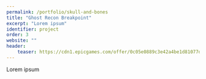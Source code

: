 ```yaml
---
permalink: /portfolio/skull-and-bones
title: "Ghost Recon Breakpoint"
excerpt: "Lorem ipsum"
identifier: project
order: 3
website: ""
header:
    teaser: https://cdn1.epicgames.com/offer/0c05e0889c3e42a4be1d81077d6e653a/SAB_Store_Landscape_2560x1440_2560x1440-00b4029199a7a6778fd27dec96f08a28
---
```


Lorem ipsum